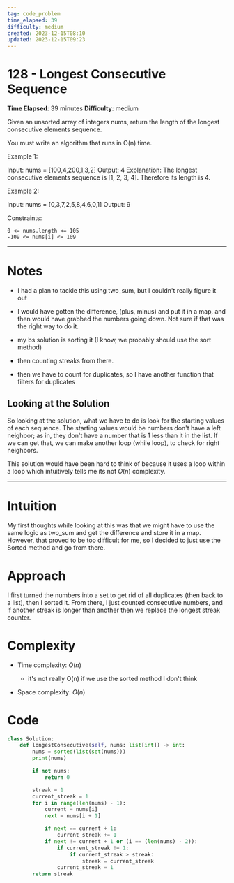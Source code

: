 ```yaml
---
tag: code_problem
time_elapsed: 39
difficulty: medium
created: 2023-12-15T08:10
updated: 2023-12-15T09:23
---
```


# 128 - Longest Consecutive Sequence

**Time Elapsed**: 39 minutes
**Difficulty**: medium

Given an unsorted array of integers nums, return the length of the longest consecutive elements sequence.

You must write an algorithm that runs in O(n) time.

Example 1:

Input: nums = [100,4,200,1,3,2]
Output: 4
Explanation: The longest consecutive elements sequence is [1, 2, 3, 4]. Therefore its length is 4.

Example 2:

Input: nums = [0,3,7,2,5,8,4,6,0,1]
Output: 9

 

Constraints:

    0 <= nums.length <= 105
    -109 <= nums[i] <= 109

---

# Notes
- I had a plan to tackle this using two_sum, but I couldn't really figure it out
- I would have gotten the difference, (plus, minus) and put it in a map, and then would have grabbed the numbers going down. Not sure if that was the right way to do it.

- my bs solution is sorting it (I know, we probably should use the sort method)
- then counting streaks from there.
- then we have to count for duplicates, so I have another function that filters for duplicates

## Looking at the Solution
So looking at the solution, what we have to do is look for the starting values of each sequence. The starting values would be numbers don't have a left neighbor; as in, they don't have a number that is 1 less than it in the list. If we can get that, we can make another loop (while loop), to check for right neighbors. 

This solution would have been hard to think of because it uses a loop within a loop which intuitively tells me its not $O(n)$ complexity.

---

# Intuition
<!-- Describe your first thoughts on how to solve this problem. -->
My first thoughts while looking at this was that we might have to use the same logic as two_sum and get the difference and store it in a map. However, that proved to be too difficult for me, so I decided to just use the Sorted method and go from there.

# Approach
<!-- Describe your approach to solving the problem. -->
I first turned the numbers into a set to get rid of all duplicates (then back to a list), then I sorted it. From there, I just counted consecutive numbers, and if another streak is longer than another then we replace the longest streak counter.

# Complexity
- Time complexity: $O(n)$
    - it's not really O(n) if we use the sorted method I don't think

- Space complexity: $O(n)$

# Code
```python
class Solution:
    def longestConsecutive(self, nums: list[int]) -> int:
        nums = sorted(list(set(nums)))
        print(nums)

        if not nums:
            return 0

        streak = 1
        current_streak = 1
        for i in range(len(nums) - 1):
            current = nums[i]
            next = nums[i + 1]

            if next == current + 1:
                current_streak += 1
            if next != current + 1 or (i == (len(nums) - 2)):
                if current_streak != 1:
                    if current_streak > streak:
                        streak = current_streak
                current_streak = 1
        return streak

```
